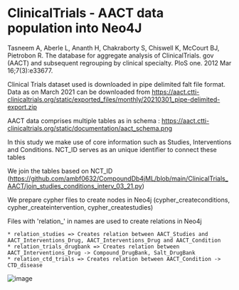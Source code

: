 
# ClinicalTrials - AACT data population into Neo4J
Tasneem A, Aberle L, Ananth H, Chakraborty S, Chiswell K, McCourt BJ, Pietrobon R. The database for aggregate analysis of ClinicalTrials. gov (AACT) and subsequent regrouping by clinical specialty. PloS one. 2012 Mar 16;7(3):e33677.

Clinical Trials dataset used is downloaded in pipe delimited falt file format. Data as on March 2021 can be downloaded from https://aact.ctti-clinicaltrials.org/static/exported_files/monthly/20210301_pipe-delimited-export.zip


AACT data comprises multiple tables as in schema : https://aact.ctti-clinicaltrials.org/static/documentation/aact_schema.png

In this study we make use of core information such as Studies, Interventions and Conditions. NCT_ID serves as an unique identifier to connect these tables

We join the tables based on NCT_ID (https://github.com/ambf0632/CompoundDb4jML/blob/main/ClinicalTrials_AACT/join_studies_conditions_interv_03_21.py)

We prepare cypher files to create nodes in Neo4j (cypher_createconditions, cypher_createintervention, cypher_createstudies)

Files with 'relation_' in names are used to create relations in Neo4j

  	* relation_studies => Creates relation between AACT_Studies and AACT_Interventions_Drug, AACT_Interventions_Drug and AACT_Condition
	* relation_trials_drugbank => Creates relation between AACT_Interventions_Drug -> Compound_DrugBank, Salt_DrugBank
	* relation_ctd_trials => Creates relation between AACT_Condition -> CTD_disease    

	


![image](https://user-images.githubusercontent.com/59961900/124712810-64049680-df1d-11eb-9b40-0e4013ead586.png)
